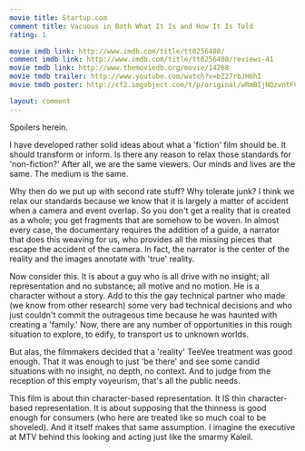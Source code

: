 ```yaml
---
movie title: Startup.com
comment title: Vacuous in Both What It Is and How It Is Told
rating: 1

movie imdb link: http://www.imdb.com/title/tt0256408/
comment imdb link: http://www.imdb.com/title/tt0256408/reviews-41
movie tmdb link: http://www.themoviedb.org/movie/14268
movie tmdb trailer: http://www.youtube.com/watch?v=bZ27rbJH6hI
movie tmdb poster: http://cf2.imgobject.com/t/p/original/wRmBIjNQzvntFCfG0CBQ4DVQaq1.jpg

layout: comment
---
```


Spoilers herein.

I have developed rather solid ideas about what a 'fiction' film should be. It should transform or inform. Is there any reason to relax those standards for 'non-fiction?' After all, we are the same viewers. Our minds and lives are the same. The medium is the same.

Why then do we put up with second rate stuff? Why tolerate junk? I think we relax our standards because we know that it is largely a matter of accident when a camera and event overlap. So you don't get a reality that is created as a whole; you get fragments that are somehow to be woven. In almost every case, the documentary requires the addition of a guide, a narrator that does this weaving for us, who provides all the missing pieces that escape the accident of the camera. In fact, the narrator is the center of the reality and the images annotate with 'true' reality.

Now consider this. It is about a guy who is all drive with no insight; all representation and no substance; all motive and no motion. He is a character without a story. Add to this the gay technical partner who made (we know from other research) some very bad technical decisions and who just couldn't commit the outrageous time because he was haunted with creating a 'family.' Now, there are any number of opportunities in this rough situation to explore, to edify, to transport us to unknown worlds. 

But alas, the filmmakers decided that a 'reality' TeeVee treatment was good enough. That it was enough to just 'be there' and see some candid situations with no insight, no depth, no context. And to judge from the reception of this empty voyeurism, that's all the public needs.

This film is about thin character-based representation. It IS thin character-based representation. It is about supposing that the thinness is good enough for consumers (who here are treated like so much coal to be shoveled). And it itself makes that same assumption. I imagine the executive at MTV behind this looking and acting just like the smarmy Kaleil.